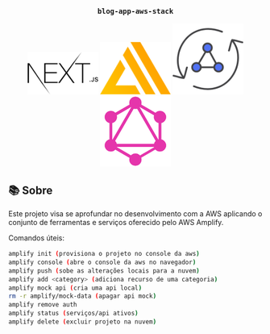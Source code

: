 <div align=center>

<h3>

    blog-app-aws-stack

</h3>

<div>
    <img src="./public/nextjs.png" style="max-width: 140px" />
    <img src="./public/aws-amplify-logo.png" style="max-width: 140px" />
    <img src="./public/aws-appsync.png" style="max-width: 140px" />
    <img src="./public/graphql.png" style="max-width: 140px" />
</div>

</div>

## 📚 **Sobre**

 <p>Este projeto visa se aprofundar no desenvolvimento com a AWS aplicando o conjunto de ferramentas e serviços oferecido pelo AWS Amplify. </p>

Comandos úteis:

```bash
amplify init (provisiona o projeto no console da aws)
amplify console (abre o console da aws no navegador)
amplify push (sobe as alterações locais para a nuvem)
amplify add <category> (adiciona recurso de uma categoria)
amplify mock api (cria uma api local)
rm -r amplify/mock-data (apagar api mock)
amplify remove auth
amplify status (serviços/api ativos)
amplify delete (excluir projeto na nuvem)
```
